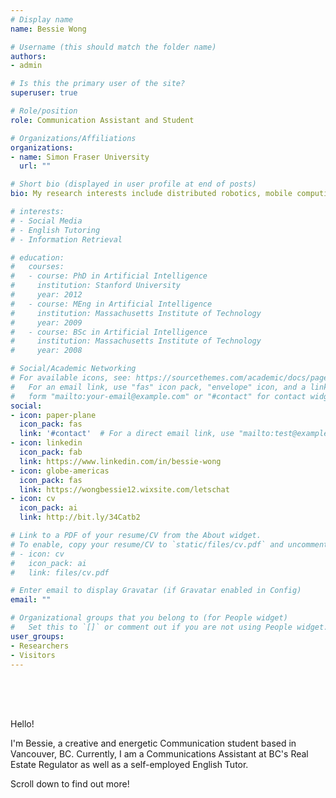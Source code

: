```yaml
---
# Display name
name: Bessie Wong

# Username (this should match the folder name)
authors:
- admin

# Is this the primary user of the site?
superuser: true

# Role/position
role: Communication Assistant and Student

# Organizations/Affiliations
organizations:
- name: Simon Fraser University
  url: ""

# Short bio (displayed in user profile at end of posts)
bio: My research interests include distributed robotics, mobile computing and programmable matter.

# interests:
# - Social Media 
# - English Tutoring 
# - Information Retrieval

# education:
#   courses:
#   - course: PhD in Artificial Intelligence
#     institution: Stanford University
#     year: 2012
#   - course: MEng in Artificial Intelligence
#     institution: Massachusetts Institute of Technology
#     year: 2009
#   - course: BSc in Artificial Intelligence
#     institution: Massachusetts Institute of Technology
#     year: 2008

# Social/Academic Networking
# For available icons, see: https://sourcethemes.com/academic/docs/page-builder/#icons
#   For an email link, use "fas" icon pack, "envelope" icon, and a link in the
#   form "mailto:your-email@example.com" or "#contact" for contact widget.
social:
- icon: paper-plane
  icon_pack: fas
  link: '#contact'  # For a direct email link, use "mailto:test@example.org".
- icon: linkedin
  icon_pack: fab
  link: https://www.linkedin.com/in/bessie-wong
- icon: globe-americas
  icon_pack: fas
  link: https://wongbessie12.wixsite.com/letschat
- icon: cv
  icon_pack: ai
  link: http://bit.ly/34Catb2

# Link to a PDF of your resume/CV from the About widget.
# To enable, copy your resume/CV to `static/files/cv.pdf` and uncomment the lines below.
# - icon: cv
#   icon_pack: ai
#   link: files/cv.pdf

# Enter email to display Gravatar (if Gravatar enabled in Config)
email: ""

# Organizational groups that you belong to (for People widget)
#   Set this to `[]` or comment out if you are not using People widget.
user_groups:
- Researchers
- Visitors
---
```


<br/>
<br/>
<br/>

Hello! 

I'm Bessie, a creative and energetic Communication student based in Vancouver, BC. Currently, I am a Communications Assistant at BC's Real Estate Regulator as well as a self-employed English Tutor. 

Scroll down to find out more!
